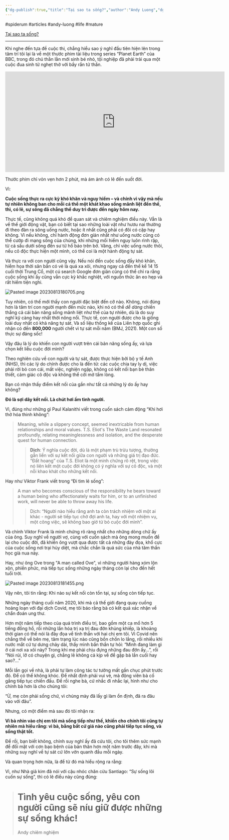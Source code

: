 ```yaml
---
{"dg-publish":true,"title":"Tại sao ta sống?","author":"Andy Luong","dg-hide":true,"permalink":"/2-reading/articals/spiderum/tai-sao-ta-song/","hide":true,"dgPassFrontmatter":true}
---
```


#spiderum #articles #andy-luong #life #mature 

[Tại sao ta sống?](https://spiderum.com/bai-dang/Tai-sao-ta-song-p5l63yAwYX9e)

---

Khi nghe đến tựa đề cuộc thi, chẳng hiểu sao ý nghĩ đầu tiên hiện lên trong tâm trí tôi lại là về một thước phim tài liệu trong series “Planet Earth” của BBC, trong đó chú thằn lằn mới sinh bé nhỏ, tội nghiệp đã phải trải qua một cuộc đua sinh tử nghẹt thở với bầy rắn tử thần.

<iframe width="700" height="320" src="https://www.youtube.com/embed/B3OjfK0t1XM" title="Iguana chased by killer snakes | Planet Earth II: Islands - BBC" frameborder="0" allow="accelerometer; autoplay; clipboard-write; encrypted-media; gyroscope; picture-in-picture; web-share" allowfullscreen></iframe>

Thước phim chỉ vỏn vẹn hơn 2 phút, mà ám ảnh có lẽ đến suốt đời.

Vì: 

**Cuộc sống thực ra cực kỳ khó khăn và nguy hiểm – và chính vì vậy mà nếu tự nhiên không ban cho mỗi cá thể một khát khao sống mãnh liệt đến thế, thì, có lẽ, sự sống đã chẳng thể duy trì được đến ngày hôm nay.**

Thực tế, cũng không quá khó để quan sát và chiêm nghiệm điều này. Vẫn là về thế giới động vật, bạn có biết tại sao những loài vật như hươu nai thường đi theo đàn ra sông uống nước, hoặc ít nhất cũng phải có đôi có cặp hay không. Vì nếu không, chỉ hành động đơn giản nhất như uống nước cũng có thể cướp đi mạng sống của chúng, khi những mối hiểm nguy luôn rình rập, từ cá sấu dưới sông đến sư tử hổ báo trên bờ. Vâng, chỉ việc uống nước thôi, nếu cô độc thực hiện một mình, có thể coi là một hành động tự sát.

Và thực ra với con người cũng vậy. Nếu nói đến cuộc sống đầy khó khăn, hiểm họa thời săn bắn có vẻ là quá xa xôi, nhưng ngay cả đến thế kể 14 15 cuối thời Trung Cổ, một cú search Google đơn giản cũng có thể chỉ ra rằng cuộc sống khi ấy cũng vẫn cực kỳ khắc nghiệt, với nguồn thức ăn eo hẹp và rất hiếm tiện nghi.

![Pasted image 20230813180705.png](/img/user/3.%20RESOURCE/attachments/Pasted%20image%2020230813180705.png)

Tuy nhiên, có thế mới thấy con người đặc biệt đến cỡ nào. Không, nói đúng hơn là tâm trí con người mạnh đến mức nào, khi nó có thể *dễ dàng* chiến thắng cả cái bản năng sống mãnh liệt như thế của tự nhiên, dù là do suy nghĩ kỹ càng hay nhất thời nông nổi. Thực tế, con người được cho là giống loài duy nhất có khả năng tự sát. Và số liệu thống kê của Liên hợp quốc ghi nhận có đến **800,000** người chết vì tự sát mỗi năm (BMJ, 2021). Một con số thực sự đáng sốc!

Vậy đâu là lý do khiến con người vượt trên cái bản năng sống ấy, và lựa chọn kết liễu cuộc đời mình?

Theo nghiên cứu về con người và tự sát, được thực hiện bởi bộ y tế Anh (NHS), thì các lý do chính được cho là đến từ: các cuộc chia tay ly dị, việc phải rời bỏ con cái, mất việc, nghiện ngập, không có kết nối bạn bè thân thiết, cảm giác cô độc và không thể cởi mở tấm lòng.

Bạn có nhận thấy điểm kết nối của gần như tất cả những lý do ấy hay không?

**Đó là sợi dây kết nối. Là chút hơi ấm tình người.**

Vì, đúng như những gì Paul Kalanithi viết trong cuốn sách cảm động “Khi hơi thở hóa thinh không”:

> Meaning, while a slippery concept, seemed inextricable from human relationships and moral values. T.S. Eliot's The Waste Land resonated profoundly, relating meaninglessness and isolation, and the desperate quest for human connection. 
> 
>> **Dịch**: Ý nghĩa cuộc đời, dù là một phạm trù trừu tượng, thường gắn liền với sự kết nối giữa con người và những giá trị đạo đức. “Đất hoang” của T.S. Eliot là một minh chứng rõ rệt, trong việc nó liên kết một cuộc đời không có ý nghĩa với sự cô độc, và một nỗi khao khát cho những kết nối.

Hay như Viktor Frank viết trong “Đi tìm lẽ sống”:

> A man who becomes conscious of the responsibility he bears toward a human being who affectionately waits for him, or to an unfinished work, will never be able to throw away his life. 
>> Dịch: “Người nào hiểu rằng anh ta còn trách nhiệm với một ai khác - người sẽ tiếp tục chờ đợi anh ta, hay với một nhiệm vụ, một công việc, sẽ không bao giờ từ bỏ cuộc đời mình”.

Và chính Viktor Frank là minh chứng rõ ràng nhất cho những dòng chữ ấy của ông. Suy nghĩ về người vợ, cùng với cuốn sách mà ông mong muốn để lại cho cuộc đời, đã khiến ông vượt qua được tất cả những đày đọa, khổ cực của cuộc sống nơi trại hủy diệt, mà chắc chắn là quá sức của nhà tâm thần học già nua này.

Hay, như ông Ove trong "A man called Ove", vì những người hàng xóm lộn xộn, phiền phức, mà tiếp tục sống những ngày tháng còn lại cho đến hết tuổi trời.

![Pasted image 20230813181455.png](/img/user/3.%20RESOURCE/attachments/Pasted%20image%2020230813181455.png)

Vậy nên, tôi tin rằng: Khi nào sự kết nối còn tồn tại, sự sống còn tiếp tục.

Những ngày tháng cuối năm 2020, khi mà cả thế giới đang quay cuồng hoảng loạn với đại dịch Covid, mẹ tôi báo rằng bà có kết quả xác nhận về chẩn đoán ung thư.

Hơn một năm tiếp theo của quá trình điều trị, bao gồm một ca mổ hơn 5 tiếng đồng hồ, rồi những lần hóa trị xạ trị đau đớn khủng khiếp, là khoảng thời gian có thể nói là đày đọa về tinh thần với hai chị em tôi. Vì Covid nên chẳng thể về bên mẹ, tâm trạng lúc nào cũng bồn chồn lo lắng, rồi nhiều khi nước mắt cứ tự dưng chảy dài, thấy mình bần thần tự hỏi: “Mình đang làm gì ở cái nơi xa xôi này? Trong khi mẹ phải chịu đựng những đau đớn ấy…”, rồi “Nói rủi, lỡ có chuyện gì, chẳng lẽ không cả kịp về để gặp bà lần cuối hay sao?...”

Mỗi lần gọi về nhà, là phải tự làm công tác tư tưởng mất gần chục phút trước đó. Để có thể không khóc. Để nhất định phải vui vẻ, mà động viên bà cố gắng tiếp tục chiến đấu. Để rồi nghe bà, cứ nhắc đi nhắc lại, hình như cho chính bà hơn là cho chúng tôi:

“Ừ, mẹ còn phải sống chứ, vì chúng mày đã lấy gì làm ổn định, đã ra đâu vào với đâu”.

Nhưng, có một điểm mà sau đó tôi nhận ra:

**Vì bà nhìn vào chị em tôi mà sống tiếp như thế, khiến cho chính tôi cũng tự nhiên mà hiểu rằng: vì bà, bằng bất cứ giá nào cũng phải tiếp tục sống, và sống thật tốt.**

Để rồi, bạn biết không, chính suy nghĩ ấy đã cứu tôi, cho tôi thêm sức mạnh để đối mặt với cơn bạo bệnh của bản thân hơn một năm trước đây, khi mà những suy nghĩ về tự sát cứ lởn vởn quanh đầu mỗi ngày.

Và quan trọng hơn nữa, là để từ đó mà hiểu rộng ra rằng:

Vì, như Nhà giả kim đã nói với cậu nhóc chăn cừu Santiago: “Sự sống lôi cuốn sự sống”, thì có lẽ điều này cũng đúng:

># Tình yêu cuộc sống, yêu con người cũng sẽ níu giữ được những sự sống khác!
> 
> Andy chiêm nghiệm